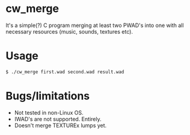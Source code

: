 # cw_merge

It's a simple(?) C program merging at least two PWAD's into one with all necessary resources (music, sounds, textures etc). 

# Usage
```sh
$ ./cw_merge first.wad second.wad result.wad
```

# Bugs/limitations
- Not tested in non-Linux OS.
- IWAD's are not supported. Entirely.
- Doesn't merge TEXTUREx lumps yet.
